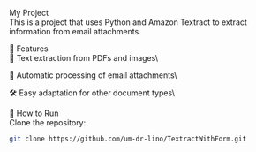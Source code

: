 ﻿My Project\
This is a project that uses Python and Amazon Textract to extract information from email attachments.

📌 Features\
📄 Text extraction from PDFs and images\

📧 Automatic processing of email attachments\

🛠 Easy adaptation for other document types\

🚀 How to Run\
Clone the repository:
```bash
git clone https://github.com/um-dr-lino/TextractWithForm.git

